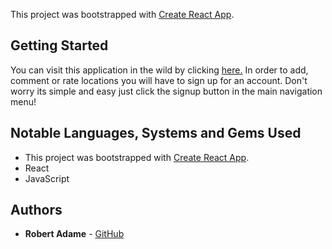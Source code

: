 This project was bootstrapped with [Create React App](https://github.com/facebook/create-react-app).

## Getting Started

You can visit this application in the wild by clicking [here.](https://got-it-memorized.herokuapp.com/)
In order to add, comment or rate locations you will have to sign up for an account. Don't worry its simple and easy just click the signup button in the main navigation menu!

## Notable Languages, Systems and Gems Used

- This project was bootstrapped with [Create React App](https://github.com/facebook/create-react-app).
- React
- JavaScript

## Authors

* **Robert Adame** - [GitHub](https://github.com/radamejr)
